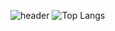 ![header](https://capsule-render.vercel.app/api?type=waving&color=gradient&height=250&section=header&text=OH1701&fontSize=90)
![Top Langs](https://github-readme-stats.vercel.app/api/top-langs/?username=oh1701&layout=Demo&theme=dark)

<!--
**oh1701/oh1701** is a ✨ _special_ ✨ repository because its `README.md` (this file) appears on your GitHub profile.

Here are some ideas to get you started:

- 🔭 I’m currently working on ...
- 🌱 I’m currently learning ...
- 👯 I’m looking to collaborate on ...
- 🤔 I’m looking for help with ...
- 💬 Ask me about ...
- 📫 How to reach me: ...
- 😄 Pronouns: ...
- ⚡ Fun fact: ...
-->
